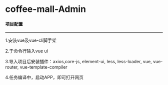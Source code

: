 # coffee-mall-Admin

#### 项目配置
-----
1.安装vue及vue-cli脚手架

2.于命令行输入vue ui

3.导入项目后安装插件：axios,core-js, element-ui, less, less-loader, vue, vue-router, vue-template-compiler

4.任务编译中，启动APP，即可打开网页